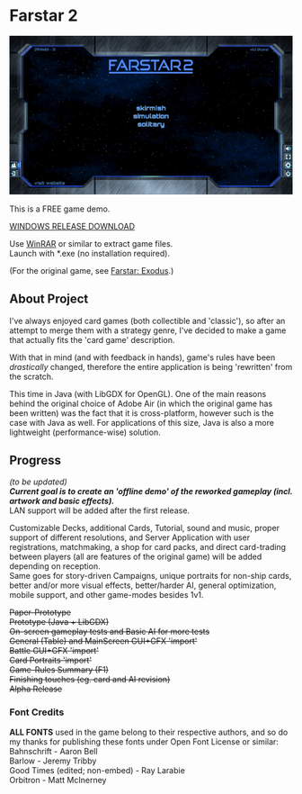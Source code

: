 # Farstar 2  
  
![main_preview](preview.png)  
  
This is a FREE game demo.  
  
[WINDOWS RELEASE DOWNLOAD](https://github.com/Dark-Gran/Farstar-2/releases/download/v0.3-alpha/FARSTAR2_DOWNLOAD_WIN.rar)  
  
Use [WinRAR](https://www.google.com/search?q=winrar) or similar to extract game files.  
Launch with *.exe (no installation required).

(For the original game, see [Farstar: Exodus](https://github.com/Dark-Gran/Farstar-Exodus).)    
  
  
## About Project  
  
I've always enjoyed card games (both collectible and 'classic'), so after an attempt to merge them with a strategy genre, I've decided to make a game that actually fits the 'card game' description.  
  
With that in mind (and with feedback in hands), game's rules have been _drastically_ changed, therefore the entire application is being 'rewritten' from the scratch.  
  
This time in Java (with LibGDX for OpenGL). One of the main reasons behind the original choice of Adobe Air (in which the original game has been written) was the fact that it is cross-platform, however such is the case with Java as well. For applications of this size, Java is also a more lightweight (performance-wise) solution.

  
## Progress  

_(to be updated)_  
**_Current goal is to create an 'offline demo' of the reworked gameplay (incl. artwork and basic effects)._**  
LAN support will be added after the first release.  

Customizable Decks, additional Cards, Tutorial, sound and music, proper support of different resolutions, and Server Application with user registrations, matchmaking, a shop for card packs, and direct card-trading between players (all are features of the original game) will be added depending on reception.  
Same goes for story-driven Campaigns, unique portraits for non-ship cards, better and/or more visual effects, better/harder AI, general optimization, mobile support, and other game-modes besides 1v1.
  
~~Paper-Prototype~~  
~~Prototype (Java + LibGDX)~~  
~~On-screen gameplay tests and Basic AI for more tests~~  
~~General (Table) and MainScreen GUI+GFX 'import'~~  
~~Battle GUI+GFX 'import'~~  
~~Card Portraits 'import'~~  
~~Game-Rules Summary (F1)~~  
~~Finishing touches (eg. card and AI revision)~~  
~~Alpha Release~~  
  
  
### Font Credits

**ALL FONTS** used in the game belong to their respective authors, and so do my thanks for publishing these fonts under Open Font License or similar:  
Bahnschrift - Aaron Bell  
Barlow - Jeremy Tribby  
Good Times (edited; non-embed) - Ray Larabie  
Orbitron - Matt McInerney  
